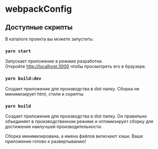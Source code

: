 # webpackConfig

## Доступные скрипты

В каталоге проекта вы можете запустить:

### `yarn start`

Запускает приложение в режиме разработки.\
Откройте [http://localhost:3000](http://localhost:3000) чтобы просмотреть его в браузере.

### `yarn build:dev`

Создает приложение для производства в dist папку.
Сборка не минимизирует html, стили и скрипты


### `yarn build`

Создает приложение для производства в dist папку.
Он правильно объединяет в производственном режиме и оптимизирует сборку для достижения наилучшей производительности.

Сборка минимизирована, а имена файлов включают хэши.
Ваше приложение готово к развертыванию!
